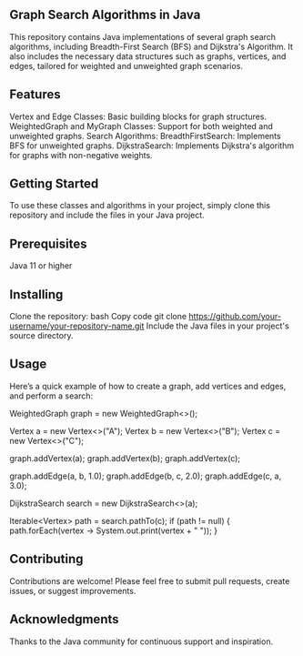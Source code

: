## Graph Search Algorithms in Java
This repository contains Java implementations of several graph search algorithms, including Breadth-First Search (BFS) and Dijkstra's Algorithm. It also includes the necessary data structures such as graphs, vertices, and edges, tailored for weighted and unweighted graph scenarios.

## Features
Vertex and Edge Classes: Basic building blocks for graph structures.
WeightedGraph and MyGraph Classes: Support for both weighted and unweighted graphs.
Search Algorithms:
BreadthFirstSearch: Implements BFS for unweighted graphs.
DijkstraSearch: Implements Dijkstra's algorithm for graphs with non-negative weights.
## Getting Started
To use these classes and algorithms in your project, simply clone this repository and include the files in your Java project.

## Prerequisites
Java 11 or higher
## Installing
Clone the repository:
bash
Copy code
git clone https://github.com/your-username/your-repository-name.git
Include the Java files in your project's source directory.
## Usage
Here’s a quick example of how to create a graph, add vertices and edges, and perform a search:

WeightedGraph<String> graph = new WeightedGraph<>();

Vertex<String> a = new Vertex<>("A");
Vertex<String> b = new Vertex<>("B");
Vertex<String> c = new Vertex<>("C");

graph.addVertex(a);
graph.addVertex(b);
graph.addVertex(c);

graph.addEdge(a, b, 1.0);
graph.addEdge(b, c, 2.0);
graph.addEdge(c, a, 3.0);

DijkstraSearch<String> search = new DijkstraSearch<>(a);

Iterable<Vertex<String>> path = search.pathTo(c);
if (path != null) {
    path.forEach(vertex -> System.out.print(vertex + " "));
}
## Contributing
Contributions are welcome! Please feel free to submit pull requests, create issues, or suggest improvements.

## Acknowledgments
Thanks to the Java community for continuous support and inspiration.
